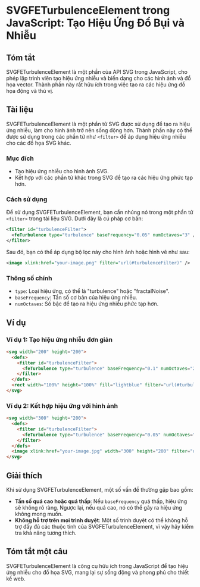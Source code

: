 <!--
Meta Description: # SVGFETurbulenceElement trong JavaScript: Tạo Hiệu Ứng Đổ Bụi và Nhiễu ## Tóm tắt SVGFETurbulenceElement là một phần của API SVG trong JavaScript, ch...
Meta Keywords: hiệu, ứng, svg, filter, tạo
-->

# SVGFETurbulenceElement trong JavaScript: Tạo Hiệu Ứng Đổ Bụi và Nhiễu

## Tóm tắt
SVGFETurbulenceElement là một phần của API SVG trong JavaScript, cho phép lập trình viên tạo hiệu ứng nhiễu và biến dạng cho các hình ảnh và đồ họa vector. Thành phần này rất hữu ích trong việc tạo ra các hiệu ứng đồ họa động và thú vị.

## Tài liệu
SVGFETurbulenceElement là một phần tử SVG được sử dụng để tạo ra hiệu ứng nhiễu, làm cho hình ảnh trở nên sống động hơn. Thành phần này có thể được sử dụng trong các phần tử như `<filter>` để áp dụng hiệu ứng nhiễu cho các đồ họa SVG khác.

### Mục đích
- Tạo hiệu ứng nhiễu cho hình ảnh SVG.
- Kết hợp với các phần tử khác trong SVG để tạo ra các hiệu ứng phức tạp hơn.

### Cách sử dụng
Để sử dụng SVGFETurbulenceElement, bạn cần nhúng nó trong một phần tử `<filter>` trong tài liệu SVG. Dưới đây là cú pháp cơ bản:

```xml
<filter id="turbulenceFilter">
  <feTurbulence type="turbulence" baseFrequency="0.05" numOctaves="3" />
</filter>
```

Sau đó, bạn có thể áp dụng bộ lọc này cho hình ảnh hoặc hình vẽ như sau:

```xml
<image xlink:href="your-image.png" filter="url(#turbulenceFilter)" />
```

### Thông số chính
- `type`: Loại hiệu ứng, có thể là "turbulence" hoặc "fractalNoise".
- `baseFrequency`: Tần số cơ bản của hiệu ứng nhiễu.
- `numOctaves`: Số bậc để tạo ra hiệu ứng nhiễu phức tạp hơn.

## Ví dụ
### Ví dụ 1: Tạo hiệu ứng nhiễu đơn giản
```html
<svg width="200" height="200">
  <defs>
    <filter id="turbulenceFilter">
      <feTurbulence type="turbulence" baseFrequency="0.1" numOctaves="2" />
    </filter>
  </defs>
  <rect width="100%" height="100%" fill="lightblue" filter="url(#turbulenceFilter)" />
</svg>
```

### Ví dụ 2: Kết hợp hiệu ứng với hình ảnh
```html
<svg width="300" height="200">
  <defs>
    <filter id="turbulenceFilter">
      <feTurbulence type="turbulence" baseFrequency="0.05" numOctaves="3" />
    </filter>
  </defs>
  <image xlink:href="your-image.jpg" width="300" height="200" filter="url(#turbulenceFilter)" />
</svg>
```

## Giải thích
Khi sử dụng SVGFETurbulenceElement, một số vấn đề thường gặp bao gồm:
- **Tần số quá cao hoặc quá thấp**: Nếu `baseFrequency` quá thấp, hiệu ứng sẽ không rõ ràng. Ngược lại, nếu quá cao, nó có thể gây ra hiệu ứng không mong muốn.
- **Không hỗ trợ trên mọi trình duyệt**: Một số trình duyệt có thể không hỗ trợ đầy đủ các thuộc tính của SVGFETurbulenceElement, vì vậy hãy kiểm tra khả năng tương thích.

## Tóm tắt một câu
SVGFETurbulenceElement là công cụ hữu ích trong JavaScript để tạo hiệu ứng nhiễu cho đồ họa SVG, mang lại sự sống động và phong phú cho thiết kế web.